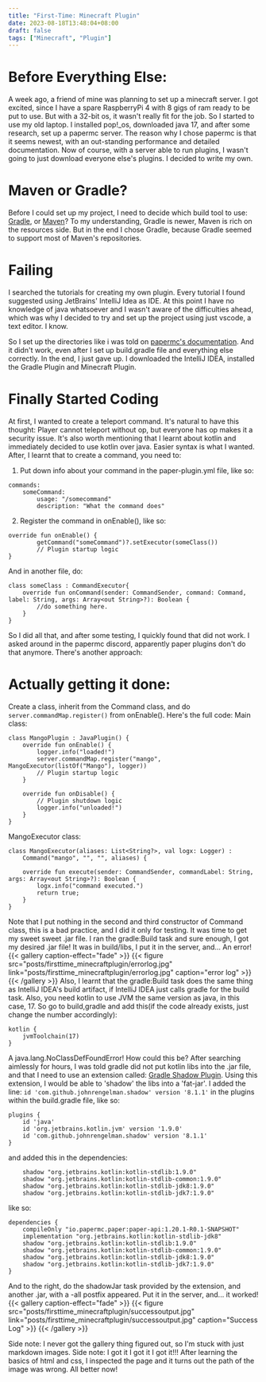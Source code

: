```yaml
---
title: "First-Time: Minecraft Plugin"
date: 2023-08-18T13:48:04+08:00
draft: false
tags: ["Minecraft", "Plugin"]
---
```


# Before Everything Else:
A week ago, a friend of mine was planning to set up a minecraft server. I got excited, since I have a spare RaspberryPi 4 with 8 gigs of ram ready to be put to use. But with a 32-bit os, it wasn't really fit for the job. So I started to use my old laptop. I installed pop!_os, downloaded java 17, and after some research, set up a papermc server. The reason why I chose papermc is that it seems newest, with an out-standing performance and detailed documentation. Now of course, with a server able to run plugins, I wasn't going to just download everyone else's plugins. I decided to write my own.

# Maven or Gradle?
Before I could set up my project, I need to decide which build tool to use: [Gradle](https://docs.gradle.org/current/userguide/userguide.html), or [Maven](https://maven.apache.org/what-is-maven.html)? To my understanding, Gradle is newer, Maven is rich on the resources side. But in the end I chose Gradle, because Gradle seemed to support most of Maven's repositories.

# Failing
I searched the tutorials for creating my own plugin. Every tutorial I found suggested using JetBrains' IntelliJ Idea as IDE. At this point I have no knowledge of java whatsoever and I wasn't aware of the difficulties ahead, which was why I decided to try and set up the project using just vscode, a text editor. I know.

So I set up the directories like i was told on [papermc's documentation](https://docs.papermc.io/paper/dev/project-setup). And it didn't work, even after I set up build.gradle file and everything else correctly. In the end, I just gave up. I downloaded the IntelliJ IDEA, installed the Gradle Plugin and Minecraft Plugin.

# Finally Started Coding
At first, I wanted to create a teleport command. It's natural to have this thought: Player cannot teleport without op, but everyone has op makes it a security issue. It's also worth mentioning that I learnt about kotlin and immediately decided to use kotlin over java. Easier syntax is what I wanted. After, I learnt that to create a command, you need to:

1. Put down info about your command in the paper-plugin.yml file, like so:
```
commands:
    someCommand:
        usage: "/somecommand"
        description: "What the command does"
```
2. Register the command in onEnable(), like so:
```
override fun onEnable() {
        getCommand("someCommand")?.setExecutor(someClass())
        // Plugin startup logic
}
```
And in another file, do:
```
class someClass : CommandExecutor{
    override fun onCommand(sender: CommandSender, command: Command, label: String, args: Array<out String>?): Boolean {
        //do something here.
    }
}
```

So I did all that, and after some testing, I quickly found that did not work. I asked around in the papermc discord, apparently paper plugins don't do that anymore. There's another approach:

# Actually getting it done:
Create a class, inherit from the Command class, and do
`server.commandMap.register()`
from onEnable(). Here's the full code:
Main class:
```
class MangoPlugin : JavaPlugin() {
    override fun onEnable() {
        logger.info("loaded!")
        server.commandMap.register("mango", MangoExecutor(listOf("Mango"), logger))
        // Plugin startup logic
    }

    override fun onDisable() {
        // Plugin shutdown logic
        logger.info("unloaded!")
    }
}
```
MangoExecutor class:
```
class MangoExecutor(aliases: List<String?>, val logx: Logger) :
    Command("mango", "", "", aliases) {

    override fun execute(sender: CommandSender, commandLabel: String, args: Array<out String>?): Boolean {
        logx.info("command executed.")
        return true;
    }
}
```
Note that I put nothing in the second and third constructor of Command class, this is a bad practice, and I did it only for testing. It was time to get my sweet sweet .jar file. I ran the gradle:Build task and sure enough, I got my desired .jar file! It was in build/libs, I put it in the server, and... An error!
{{< gallery caption-effect="fade" >}}
    {{< figure src="posts/firsttime_minecraftplugin/errorlog.jpg" link="posts/firsttime_minecraftplugin/errorlog.jpg" caption="error log" >}}
{{< /gallery >}}
Also, I learnt that the gradle:Build task does the same thing as IntelliJ IDEA's build artifact, if IntelliJ IDEA just calls gradle for the build task. Also, you need kotlin to use JVM the same version as java, in this case, 17. So go to build,gradle and add this(if the code already exists, just change the number accordingly):
```
kotlin {
    jvmToolchain(17)
}
```
A java.lang.NoClassDefFoundError! How could this be?
After searching aimlessly for hours, I was told gradle did not put kotlin libs into the .jar file, and that I need to use an extension called: [Gradle Shadow Plugin](https://imperceptiblethoughts.com/shadow/). Using this extension, I would be able to 'shadow' the libs into a 'fat-jar'. I added the line:
`id 'com.github.johnrengelman.shadow' version '8.1.1'`
in the plugins within the build.gradle file, like so:
```
plugins {
    id 'java'
    id 'org.jetbrains.kotlin.jvm' version '1.9.0'
    id 'com.github.johnrengelman.shadow' version '8.1.1'
}
```
and added this in the dependencies:
```
    shadow "org.jetbrains.kotlin:kotlin-stdlib:1.9.0"
    shadow "org.jetbrains.kotlin:kotlin-stdlib-common:1.9.0"
    shadow "org.jetbrains.kotlin:kotlin-stdlib-jdk8:1.9.0"
    shadow "org.jetbrains.kotlin:kotlin-stdlib-jdk7:1.9.0"
```
like so:
```
dependencies {
    compileOnly "io.papermc.paper:paper-api:1.20.1-R0.1-SNAPSHOT"
    implementation "org.jetbrains.kotlin:kotlin-stdlib-jdk8"
    shadow "org.jetbrains.kotlin:kotlin-stdlib:1.9.0"
    shadow "org.jetbrains.kotlin:kotlin-stdlib-common:1.9.0"
    shadow "org.jetbrains.kotlin:kotlin-stdlib-jdk8:1.9.0"
    shadow "org.jetbrains.kotlin:kotlin-stdlib-jdk7:1.9.0"
}
```
And to the right, do the shadowJar task provided by the extension, and another .jar, with a -all postfix appeared. Put it in the server, and... it worked!
{{< gallery caption-effect="fade" >}}
    {{< figure src="posts/firsttime_minecraftplugin/successoutput.jpg" link="posts/firsttime_minecraftplugin/successoutput.jpg" caption="Success Log" >}}
{{< /gallery >}}

Side note: I never got the gallery thing figured out, so I'm stuck with just markdown images.
Side note: I got it I got it I got it!!! After learning the basics of html and css, I inspected the page and it turns out the path of the image was wrong. All better now!

